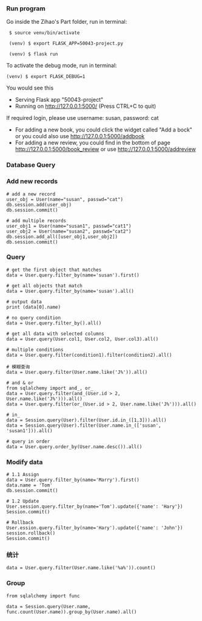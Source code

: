 ### Run program

Go inside the Zihao's Part folder, run in terminal:

` $ source venv/bin/activate`

` (venv) $ export FLASK_APP=50043-project.py`

` (venv) $ flask run`

To activate the debug mode, run in terminal:

` (venv) $ export FLASK_DEBUG=1 ` 

You would see this
* Serving Flask app "50043-project"
* Running on http://127.0.0.1:5000/ (Press CTRL+C to quit)

If required login, please use username: susan, password: cat

+ For adding a new book, you could click the widget called "Add a bock" or you could also use http://127.0.0.1:5000/addbook
+ For adding a new review, you could find in the bottom of page http://127.0.0.1:5000/book_review or use http://127.0.0.1:5000/addreview


### Database Query

### Add new records
```
# add a new record
user_obj = User(name="susan", passwd="cat")
db.session.add(user_obj)
db.session.commit()

# add multiple records
user_obj1 = User(name="susan1", passwd="cat1")
user_obj2 = User(name="susan2", passwd="cat2")
db.session.add_all([user_obj1,user_obj2])
db.session.commit()
```

### Query
```
# get the first object that matches
data = User.query.filter_by(name='susan').first()

# get all objects that match
data = User.query.filter_by(name='susan').all()

# output data
print (data[0].name)

# no query condition
data = User.query.filter_by().all()

# get all data with selected columns
data = User.query(User.col1, User.col2, User.col3).all()

# multiple conditions
data = User.query.filter(condition1).filter(condition2).all()

# 模糊查询
data = User.query.filter(User.name.like('J%')).all()

# and & or
from sqlalchemy import and_, or_
data = User.query.filter(and_(User.id > 2, User.name.like('J%'))).all()
data = User.query.filter(or_(User.id > 2, User.name.like('J%'))).all()

# in_
data = Session.query(User).filter(User.id.in_([1,3])).all()
data = Session.query(User).filter(User.name.in_(['susan', 'susan1'])).all()

# query in order
data = User.query.order_by(User.name.desc()).all()
```

### Modify data
```
# 1.1 Assign
data = User.query.filter_by(name='Marry').first()
data.name = 'Tom'
db.session.commit()

# 1.2 Update
User.session.query.filter_by(name='Tom').update({'name': 'Hary'})
Session.commit()

# Rollback
User.ession.query.filter_by(name='Hary').update({'name': 'John'})
session.rollback()
Session.commit()
```

### 统计
```
data = User.query.filter(User.name.like('%a%')).count()
```

### Group 
```
from sqlalchemy import func

data = Session.query(User.name, func.count(User.name)).group_by(User.name).all()
```
